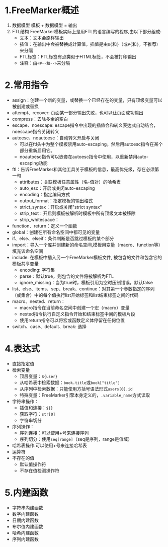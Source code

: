 # 1.FreeMarker概述
1. 数据模型
模板 + 数据模型 = 输出
2. FTL结构
FreeMarker模板实际上是用FTL的语言编写的程序,由以下部分组成:
    - 文本：文本会原样输出
    - 插值：在输出中会被替换成计算值。插值是由`${`和`}`（或`#{`和`}`，不推荐`）`来分隔
    - FTL标签：FTL标签有点类似于HTML标签，不会被打印输出
    - 注释：由`<#--和-->`来分隔
    
# 2.常用指令
- assign：创建一个新的变量，或替换一个已经存在的变量，只有顶级变量可以被创建或替换
- attempt、recover: 页面某一部分输出失败，也可以让页面成功输出
- compress：去除多余的空白
- escape、noescape: escape指令中出现的插值会和转义表达式自动结合，noescape指令关闭转义
- autoesc、noautoesc：自动转义开启与关闭
    - 可以在ftl头中为整个模板禁用auto-escaping。然后用autoesc指令在某个部分重新启用它。
    - noautoesc指令可以嵌套在autoesc指令中使用，以重新禁用auto-escaping功能
- ftl：告诉FreeMarker和其他工具关于模板的信息，最高优先级，存在必须第一句
    - attributes：关联模板任意属性（名-值对）的哈希表
    - auto_esc：开启或关闭auto-escaping
    - encoding：指定编码方式
    - output_format：指定模板的输出格式
    - strict_syntax：开启或关闭"strict syntax"
    - strip_text：开启则模板被解析时模板中所有顶级文本被移除
    - strip_whitespace：
- function、return：定义一个函数
- global：创建在所有命名空间中都可见的变量
- if、else、elseif：条件判断是否跳过模板的某个部分
- import：导入一个库并创建新的命名空间,模板用变量（macro、function等）填充该命名空间
- include: 在模板中插入另一个FreeMarker模板文件, 被包含的文件和包含它的模板共享变量
    - encoding: 字符集
    - parse：默认true，则包含的文件将被解析为FTL
    - ignore_missing：当为true时，模板引用为空时压制错误，默认false
- list、else、items、sep、break、continue：对其第一个参数指定的序列（或集合）中的每个值执行list开始标签和list结束标签之间的代码
- macro、nested、return：
    - macro指令在当前命名空间中创建一个宏（macro）变量
    - nested指令执行自定义指令开始和结束标签中间的模板片段
    - 使用return指令可以将宏或函数定义体停留在任何位置
- switch、case、default、break: 选择

# 4.表达式
- 直接指定值
- 检索变量
    - 顶层变量：`${user}`
    - 从哈希表中检索数据：`book.title`或`book["title"]`
    - 从序列中检索数据：只能使用方括号语法形式`users[0].id`
    - 特殊变量：FreeMarker引擎本身定义的，`.variable_name`方式读取
- 字符串操作：
    - 插值和连接：`${}`
    - 获取字符：`str[0]`
    - 字符串切分
- 序列操作：
    - 序列连接：可以使用+号来连接序列
    - 序列切分：使用`seq[range]`（seq是序列，range是值域）
- 哈希表操作:可以使用+号来连接哈希表
- 运算符
- 不存在的值
    - 默认值操作符
    - 不存在值检测操作符
    
# 5.内建函数
- 字符串内建函数
- 数字内建函数
- 日期内建函数
- 布尔值内建函数
- 哈希内建函数
- 序列内建函数
